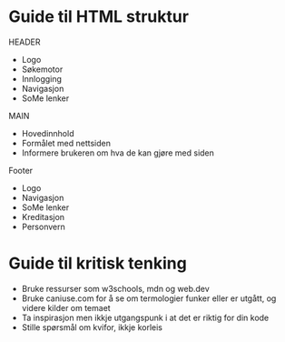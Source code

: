 # Guide til HTML struktur

HEADER

- Logo
- Søkemotor
- Innlogging
- Navigasjon
- SoMe lenker

MAIN

- Hovedinnhold
- Formålet med nettsiden
- Informere brukeren om hva de kan gjøre med siden

Footer

- Logo
- Navigasjon
- SoMe lenker
- Kreditasjon
- Personvern

# Guide til kritisk tenking

- Bruke ressurser som w3schools, mdn og web.dev
- Bruke caniuse.com for å se om termologier funker eller er utgått, og videre kilder om temaet
- Ta inspirasjon men ikkje utgangspunk i at det er riktig for din kode
- Stille spørsmål om kvifor, ikkje korleis
